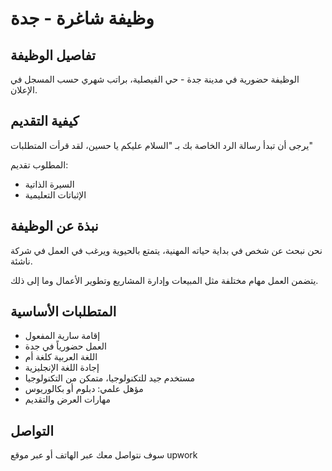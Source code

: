 # وظيفة شاغرة - جدة

## تفاصيل الوظيفة

الوظيفة حضورية في مدينة جدة - حي الفيصلية، براتب شهري حسب المسجل في الإعلان.

## كيفية التقديم

يرجى أن تبدأ رسالة الرد الخاصة بك بـ "السلام عليكم يا حسين، لقد قرأت المتطلبات"

المطلوب تقديم:
* السيرة الذاتية
* الإثباتات التعليمية

## نبذة عن الوظيفة

نحن نبحث عن شخص في بداية حياته المهنية، يتمتع بالحيوية ويرغب في العمل في شركة ناشئة.

يتضمن العمل مهام مختلفة مثل المبيعات وإدارة المشاريع وتطوير الأعمال وما إلى ذلك.

## المتطلبات الأساسية

* إقامة سارية المفعول
* العمل حضورياً في جدة
* اللغة العربية كلغة أم
* إجادة اللغة الإنجليزية
* مستخدم جيد للتكنولوجيا، متمكن من التكنولوجيا
* مؤهل علمي: دبلوم أو بكالوريوس
* مهارات العرض والتقديم

## التواصل

سوف نتواصل معك عبر الهاتف أو عبر موقع upwork
